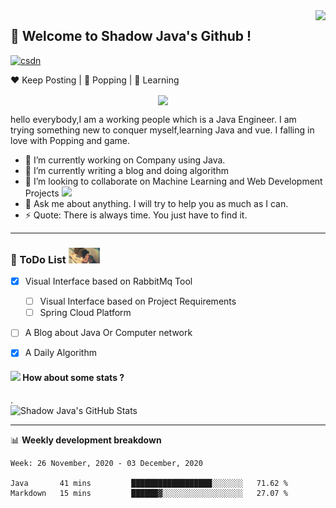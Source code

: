 
<img  align='right' height="170" src="https://media.giphy.com/media/15olIOnCASbpS/giphy.gif?raw=true">

  
## 👋 Welcome to Shadow Java's Github !  
 
[![csdn](https://img.shields.io/badge/-csdn-c14438?style=flat-square&logo=c&logoColor=white)](https://blog.csdn.net/liyuanbo1997)

:heart: Keep Posting | :black_heart: Popping | :blue_heart: Learning

<center>
<img align='center'  src="https://source.unsplash.com/user/erondu/1200x600">
</center>
  
hello everybody,I am a working people which is a Java Engineer. I am trying something new to conquer myself,learning Java and vue. I falling in love with Popping and game.

- 🔭 I’m currently working on Company using Java.
- 🌱 I’m currently writing a blog and doing algorithm
- 👯 I’m looking to collaborate on Machine Learning and Web Development Projects <img src="https://media.giphy.com/media/WUlplcMpOCEmTGBtBW/giphy.gif" width="30">
- 💬 Ask me about anything. I will try to help you as much as I can.
- ⚡ Quote: There is always time. You just have to find it.



----

### :panda_face: ToDo List  <img src="https://github.com/Shadow-Java/Shadow-Java/blob/main/image/img_rain_1.gif" width="50">

- [x] Visual Interface based on RabbitMq Tool

   - [ ] Visual Interface based on Project Requirements 
   - [ ] Spring Cloud Platform
   
 - [ ] A Blog about Java Or Computer network
 - [X] A Daily Algorithm

#### <img src="https://media.giphy.com/media/VgCDAzcKvsR6OM0uWg/giphy.gif" width="50"> How about some stats ?
  
.    
![Shadow Java's GitHub Stats](https://github-readme-stats.vercel.app/api?username=Shadow-Java&&hide==["stars"]&show_icons=true&title_color=fff&icon_color=79ff97&text_color=9f9f9f&bg_color=151515)


-------

📊 **Weekly development breakdown**

<!--START_SECTION:waka-->
```text
Week: 26 November, 2020 - 03 December, 2020

Java       41 mins         ██████████████████░░░░░░░   71.62 % 
Markdown   15 mins         ██████▓░░░░░░░░░░░░░░░░░░   27.07 % 
```
<!--END_SECTION:waka-->

